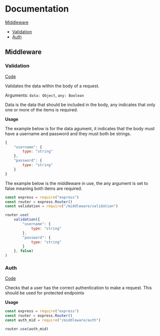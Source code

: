 # Documentation

[Middleware](#Middlware)
- [Validation](#Validation)
- [Auth](#Auth)

## Middleware

### Validation

[Code](https://github.com/afoster549/web-account-api/blob/main/middleware/validation.js)

Validates the data within the body of a request.

Arguments: `data: Object`, `any: Boolean`

Data is the data that should be included in the body, any indicates that only one or more of the items is required.

**Usage**

The example below is for the data agument, it indicates that the body must have a username and password and they must both be strings.

```javascript
{
    "username": {
        type: "string"
    },
    "password": {
        type: "string"
    }
}
```

The example below is the middleware in use, the any argument is set to false meaning both items are required.

```javascript
const express = require("express")
const router = express.Router()
const validation = require("/middleware/validation")

router.use(
    validation({
        "username": {
            type: "string"
        },
        "password": {
            type: "string"
        }
    }, false)
)
```

### Auth

[Code](https://github.com/afoster549/web-account-api/blob/main/middleware/auth.js)

Checks that a user has the correct authentication to make a request. This should be used for protected endpoints

**Usage**

```javascript
const express = require("express")
const router = express.Router()
const auth_mid = require("/middleware/auth")

router.use(auth_mid)
```

